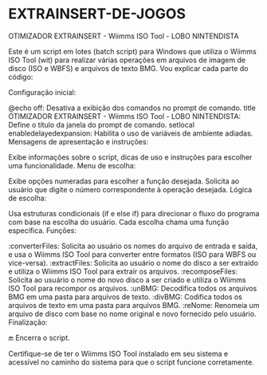 # EXTRAINSERT-DE-JOGOS
OTIMIZADOR EXTRAINSERT - Wiimms ISO Tool - LOBO NINTENDISTA

Este é um script em lotes (batch script) para Windows que utiliza o Wiimms ISO Tool (wit) para realizar várias operações em arquivos de imagem de disco (ISO e WBFS) e arquivos de texto BMG. Vou explicar cada parte do código:

Configuração inicial:

@echo off: Desativa a exibição dos comandos no prompt de comando.
title OTIMIZADOR EXTRAINSERT - Wiimms ISO Tool - LOBO NINTENDISTA: Define o título da janela do prompt de comando.
setlocal enabledelayedexpansion: Habilita o uso de variáveis de ambiente adiadas.
Mensagens de apresentação e instruções:

Exibe informações sobre o script, dicas de uso e instruções para escolher uma funcionalidade.
Menu de escolha:

Exibe opções numeradas para escolher a função desejada.
Solicita ao usuário que digite o número correspondente à operação desejada.
Lógica de escolha:

Usa estruturas condicionais (if e else if) para direcionar o fluxo do programa com base na escolha do usuário.
Cada escolha chama uma função específica.
Funções:

:converterFiles: Solicita ao usuário os nomes do arquivo de entrada e saída, e usa o Wiimms ISO Tool para converter entre formatos (ISO para WBFS ou vice-versa).
:extractFiles: Solicita ao usuário o nome do disco a ser extraído e utiliza o Wiimms ISO Tool para extrair os arquivos.
:recomposeFiles: Solicita ao usuário o nome do novo disco a ser criado e utiliza o Wiimms ISO Tool para recompor os arquivos.
:unBMG: Decodifica todos os arquivos BMG em uma pasta para arquivos de texto.
:divBMG: Codifica todos os arquivos de texto em uma pasta para arquivos BMG.
:reNome: Renomeia um arquivo de disco com base no nome original e novo fornecido pelo usuário.
Finalização:

:end: Encerra o script.

Certifique-se de ter o Wiimms ISO Tool instalado em seu sistema e acessível no caminho do sistema para que o script funcione corretamente.
